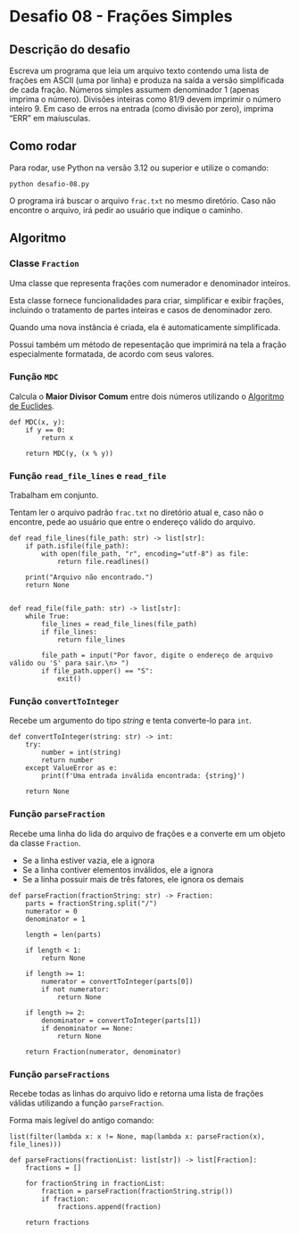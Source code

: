 # Desafio 08 - Frações Simples

## Descrição do desafio
Escreva um programa que leia um arquivo texto contendo uma lista de frações em ASCII (uma por linha) e produza na saída a versão simplificada de cada fração. Números simples assumem denominador 1 (apenas imprima o número). Divisões inteiras como 81/9 devem imprimir o número inteiro 9. Em caso de erros na entrada (como divisão por zero), imprima “ERR” em maíusculas.

## Como rodar
Para rodar, use Python na versão 3.12 ou superior e utilize o comando:

`python desafio-08.py`

O programa irá buscar o arquivo `frac.txt` no mesmo diretório. Caso não encontre o arquivo, irá pedir ao usuário que indique o caminho.

## Algoritmo
### Classe `Fraction`
Uma classe que representa frações com numerador e denominador inteiros.

Esta classe fornece funcionalidades para criar, simplificar e exibir frações, incluindo o tratamento de partes inteiras e casos de denominador zero.

Quando uma nova instância é criada, ela é automaticamente simplificada.

Possui também um método de repesentação que imprimirá na tela a fração especialmente formatada, de acordo com seus valores.

### Função `MDC`
Calcula o **Maior Divisor Comum** entre dois números utilizando o [Algoritmo de Euclides](https://pt.wikipedia.org/wiki/Algoritmo_de_Euclides).
```
def MDC(x, y):
    if y == 0:
        return x

    return MDC(y, (x % y))
```

### Função `read_file_lines` e `read_file`
Trabalham em conjunto.

Tentam ler o arquivo padrão `frac.txt` no diretório atual e, caso não o encontre, pede ao usuário que entre o endereço válido do arquivo.
```
def read_file_lines(file_path: str) -> list[str]:
    if path.isfile(file_path):
        with open(file_path, "r", encoding="utf-8") as file:
            return file.readlines()

    print("Arquivo não encontrado.")
    return None


def read_file(file_path: str) -> list[str]:
    while True:
        file_lines = read_file_lines(file_path)
        if file_lines:
            return file_lines

        file_path = input("Por favor, digite o endereço de arquivo válido ou 'S' para sair.\n> ")
        if file_path.upper() == "S":
            exit()
```

### Função `convertToInteger`
Recebe um argumento do tipo *string* e tenta converte-lo para `int`.
```
def convertToInteger(string: str) -> int:
    try:
        number = int(string)
        return number
    except ValueError as e:
        print(f'Uma entrada inválida encontrada: {string}')

    return None
```

### Função `parseFraction`
Recebe uma linha do lida do arquivo de frações e a converte em um objeto da classe `Fraction`.

* Se a linha estiver vazia, ele a ignora
* Se a linha contiver elementos inválidos, ele a ignora
* Se a linha possuir mais de três fatores, ele ignora os demais
```
def parseFraction(fractionString: str) -> Fraction:
    parts = fractionString.split("/")
    numerator = 0
    denominator = 1

    length = len(parts)

    if length < 1:
        return None

    if length >= 1:
        numerator = convertToInteger(parts[0])
        if not numerator:
            return None

    if length >= 2:
        denominator = convertToInteger(parts[1])
        if denominator == None:
            return None

    return Fraction(numerator, denominator)
```

### Função `parseFractions`
Recebe todas as linhas do arquivo lido e retorna uma lista de frações válidas utilizando a função `parseFraction`.

Forma mais legível do antigo comando:

`list(filter(lambda x: x != None, map(lambda x: parseFraction(x), file_lines)))`
```
def parseFractions(fractionList: list[str]) -> list[Fraction]:
    fractions = []

    for fractionString in fractionList:
        fraction = parseFraction(fractionString.strip())
        if fraction:
            fractions.append(fraction)

    return fractions
```
